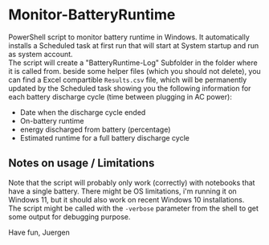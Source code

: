 # Monitor-BatteryRuntime
PowerShell script to monitor battery runtime in Windows. It automatically installs a Scheduled task at first run that will start at System startup and run as system account.  
The script will create a "BatteryRuntime-Log" Subfolder in the folder where it is called from. beside some helper files (which you should not delete), you can find a Excel compartible `Results.csv` file, which will be permanently updated by the Scheduled task showing you the following information for each battery discharge cycle (time between plugging in AC power):
- Date when the discharge cycle ended
- On-battery runtime
- energy discharged from battery (percentage)
- Estimated runtime for a full battery discharge cycle

## Notes on usage / Limitations
Note that the script will probably only work (correctly) with notebooks that have a single battery. There might be OS limitations, i'm running it on Windows 11, but it should also work on recent Windows 10 installations.  
The script might be called with the `-verbose` parameter from the shell to get some output for debugging purpose.  

Have fun,
Juergen

